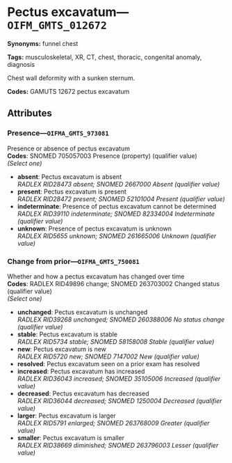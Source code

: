 # Pectus excavatum—`OIFM_GMTS_012672`

**Synonyms:** funnel chest

**Tags:** musculoskeletal, XR, CT, chest, thoracic, congenital anomaly, diagnosis

Chest wall deformity with a sunken sternum.

**Codes:** GAMUTS 12672 pectus excavatum

## Attributes

### Presence—`OIFMA_GMTS_973081`

Presence or absence of pectus excavatum  
**Codes**: SNOMED 705057003 Presence (property) (qualifier value)  
*(Select one)*

- **absent**: Pectus excavatum is absent  
_RADLEX RID28473 absent; SNOMED 2667000 Absent (qualifier value)_
- **present**: Pectus excavatum is present  
_RADLEX RID28472 present; SNOMED 52101004 Present (qualifier value)_
- **indeterminate**: Presence of pectus excavatum cannot be determined  
_RADLEX RID39110 indeterminate; SNOMED 82334004 Indeterminate (qualifier value)_
- **unknown**: Presence of pectus excavatum is unknown  
_RADLEX RID5655 unknown; SNOMED 261665006 Unknown (qualifier value)_

### Change from prior—`OIFMA_GMTS_750081`

Whether and how a pectus excavatum has changed over time  
**Codes**: RADLEX RID49896 change; SNOMED 263703002 Changed status (qualifier value)  
*(Select one)*

- **unchanged**: Pectus excavatum is unchanged  
_RADLEX RID39268 unchanged; SNOMED 260388006 No status change (qualifier value)_
- **stable**: Pectus excavatum is stable  
_RADLEX RID5734 stable; SNOMED 58158008 Stable (qualifier value)_
- **new**: Pectus excavatum is new  
_RADLEX RID5720 new; SNOMED 7147002 New (qualifier value)_
- **resolved**: Pectus excavatum seen on a prior exam has resolved  
- **increased**: Pectus excavatum has increased  
_RADLEX RID36043 increased; SNOMED 35105006 Increased (qualifier value)_
- **decreased**: Pectus excavatum has decreased  
_RADLEX RID36044 decreased; SNOMED 1250004 Decreased (qualifier value)_
- **larger**: Pectus excavatum is larger  
_RADLEX RID5791 enlarged; SNOMED 263768009 Greater (qualifier value)_
- **smaller**: Pectus excavatum is smaller  
_RADLEX RID38669 diminished; SNOMED 263796003 Lesser (qualifier value)_